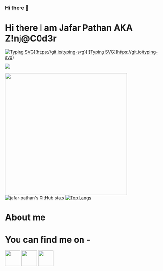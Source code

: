 ### Hi there 👋

<!--
**jafar-pathan/jafar-pathan** is a ✨ _special_ ✨ repository because its `README.md` (this file) appears on your GitHub profile.

Here are some ideas to get you started:

- 🔭 I’m currently working on ...
- 🌱 I’m currently learning ...
- 👯 I’m looking to collaborate on ...
- 🤔 I’m looking for help with ...
- 💬 Ask me about ...
- 📫 How to reach me: ...
- 😄 Pronouns: ...
- ⚡ Fun fact: ...
-->

# Hi there I am Jafar Pathan AKA Z!nj@C0d3r

[![Typing SVG](https://readme-typing-svg.herokuapp.com?lines=I+don't+think+out+of+the+box+..)](https://git.io/typing-svg)[![Typing SVG](https://readme-typing-svg.herokuapp.com?lines=..+I+h4ck+the+box+x\))](https://git.io/typing-svg)

![](https://komarev.com/ghpvc/?username=jafar-pathan)

<a href="https://github.com/jafar-pathan/" target="blank"><img align="center" src="https://hackernoon.com/_next/image?url=https%3A%2F%2Fcdn.hackernoon.com%2Fimages%2FqzwLxrUAy2MQdbMWWHtpefkRrGx2-00037t6.png&w=1200&q=75" height="400" /></a>
![jafar-pathan's GitHub stats](https://github-readme-stats.vercel.app/api?username=jafar-pathan&show_icons=true&theme=dark)
[![Top Langs](https://github-readme-stats.vercel.app/api/top-langs/?username=jafar-pathan&layout=compact)](https://github.com/anuraghazra/github-readme-stats)

# About me


# You can find me on -

<a href="https://www.linkedin.com/in/jafar-pathan-7109821aa/" target="blank"><img align="center" src="https://simpleicons.org/icons/linkedin.svg" height="50"/></a>
<a href="https://hackerrank.com/zinjacoder007/" target="_blank"><img align="center" src="https://simpleicons.org/icons/hackerrank.svg" height="50"/></a>
<a href="https://github.com/jafar-pathan" target="_blank"><img align="center" src="https://simpleicons.org/icons/github.svg" height="50"/></a>
